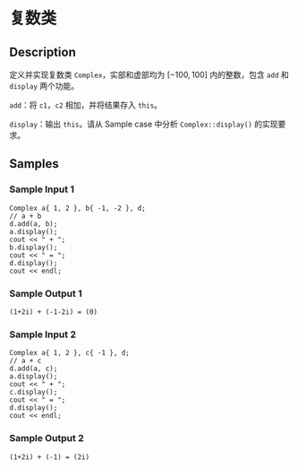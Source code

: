 # 复数类

## Description
定义并实现复数类 `Complex`，实部和虚部均为 $[-100, 100]$ 内的整数，包含 `add` 和 `display` 两个功能。

`add`：将 `c1`，`c2` 相加，并将结果存入 `this`。

`display`：输出 `this`。请从 Sample case 中分析 `Complex::display()` 的实现要求。

## Samples
### Sample Input 1
```
Complex a{ 1, 2 }, b{ -1, -2 }, d;
// a + b
d.add(a, b);
a.display();
cout << " + ";
b.display();
cout << " = ";
d.display();
cout << endl;
```

### Sample Output 1
```
(1+2i) + (-1-2i) = (0)
```

### Sample Input 2
```
Complex a{ 1, 2 }, c{ -1 }, d;
// a + c
d.add(a, c);
a.display();
cout << " + ";
c.display();
cout << " = ";
d.display();
cout << endl;
```

### Sample Output 2
```
(1+2i) + (-1) = (2i)
```